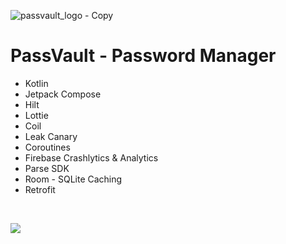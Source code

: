 ![passvault_logo - Copy](https://user-images.githubusercontent.com/25686023/200182302-6de7dca8-1b4a-476d-a135-cf4d8f9ae1ac.png)

# PassVault - Password Manager

<ul>
  <li> Kotlin
  <li> Jetpack Compose
  <li> Hilt
  <li> Lottie
  <li> Coil
  <li> Leak Canary
  <li> Coroutines
  <li> Firebase Crashlytics & Analytics
  <li> Parse SDK
  <li> Room - SQLite Caching
  <li> Retrofit
</ul>

&nbsp;
&nbsp;
&nbsp;

<a href="https://play.google.com/store/apps/details?id=com.mrntlu.PassVault"><img  src="https://play.google.com/intl/en_us/badges/images/badge_new.png"/></a>